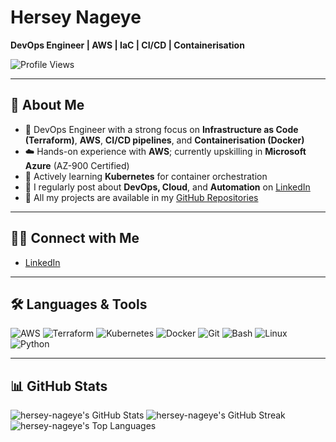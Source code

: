 # Hersey Nageye

**DevOps Engineer | AWS | IaC | CI/CD | Containerisation**

![Profile Views](https://komarev.com/ghpvc/?username=hersey-nageye&label=Profile%20Views&color=0e75b6&style=flat)

---

## 👤 About Me

- 🔧 DevOps Engineer with a strong focus on **Infrastructure as Code (Terraform)**, **AWS**, **CI/CD pipelines**, and **Containerisation (Docker)**  
- ☁️ Hands-on experience with **AWS**; currently upskilling in **Microsoft Azure** (AZ-900 Certified)  
- 🐳 Actively learning **Kubernetes** for container orchestration  
- 💬 I regularly post about **DevOps, Cloud**, and **Automation** on [LinkedIn](https://linkedin.com/in/your-link)  
- 📁 All my projects are available in my [GitHub Repositories](https://github.com/hersey-nageye?tab=repositories)

---

## 🤝🏽 Connect with Me

- [LinkedIn](https://linkedin.com/in/hersey-nageye/)

---

## 🛠️ Languages & Tools

![AWS](https://img.shields.io/badge/AWS-232F3E?style=for-the-badge&logo=amazonaws&logoColor=white)
![Terraform](https://img.shields.io/badge/Terraform-623CE4?style=for-the-badge&logo=terraform&logoColor=white)
![Kubernetes](https://img.shields.io/badge/Kubernetes-326CE5?style=for-the-badge&logo=kubernetes&logoColor=white)
![Docker](https://img.shields.io/badge/Docker-2496ED?style=for-the-badge&logo=docker&logoColor=white)
![Git](https://img.shields.io/badge/Git-F05032?style=for-the-badge&logo=git&logoColor=white)
![Bash](https://img.shields.io/badge/Bash-4EAA25?style=for-the-badge&logo=gnu-bash&logoColor=white)
![Linux](https://img.shields.io/badge/Linux-FCC624?style=for-the-badge&logo=linux&logoColor=black)
![Python](https://img.shields.io/badge/Python-3776AB?style=for-the-badge&logo=python&logoColor=white)

---

## 📊 GitHub Stats

![hersey-nageye's GitHub Stats](https://github-readme-stats.vercel.app/api?username=hersey-nageye&show_icons=true&theme=default)
![hersey-nageye's GitHub Streak](https://github-readme-streak-stats.herokuapp.com?user=hersey-nageye&theme=default)
![hersey-nageye's Top Languages](https://github-readme-stats.vercel.app/api/top-langs/?username=hersey-nageye&layout=compact)

